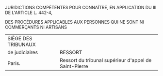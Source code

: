 JURIDICTIONS COMPÉTENTES POUR CONNAÎTRE, EN APPLICATION DU III DE L'ARTICLE L. 442-4,

DES PROCÉDURES APPLICABLES AUX PERSONNES QUI NE SONT NI COMMERÇANTS NI ARTISANS

|  |  |
| --- | --- |
| SIÈGE DES TRIBUNAUX
de judiciaires | RESSORT |
| Paris. | Ressort du tribunal supérieur d'appel de Saint-Pierre |

